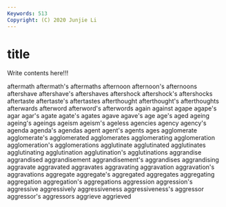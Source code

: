 ```yaml
---
Keywords: 513
Copyright: (C) 2020 Junjie Li
---
```


# title

Write contents here!!!

aftermath 
aftermath's 
aftermaths 
afternoon 
afternoon's 
afternoons 
aftershave 
aftershave's
aftershaves 
aftershock 
aftershock's 
aftershocks 
aftertaste 
aftertaste's 
aftertastes 
afterthought 
afterthought's 
afterthoughts
afterwards 
afterword 
afterword's 
afterwords 
again 
against 
agape 
agape's 
agar 
agar's
agate 
agate's 
agates 
agave 
agave's 
age 
age's 
aged 
ageing 
ageing's
ageings 
ageism 
ageism's 
ageless 
agencies 
agency 
agency's 
agenda 
agenda's 
agendas
agent 
agent's 
agents 
ages 
agglomerate 
agglomerate's 
agglomerated 
agglomerates 
agglomerating 
agglomeration
agglomeration's 
agglomerations 
agglutinate 
agglutinated 
agglutinates 
agglutinating 
agglutination 
agglutination's 
agglutinations 
aggrandise
aggrandised 
aggrandisement 
aggrandisement's 
aggrandises 
aggrandising 
aggravate 
aggravated 
aggravates 
aggravating 
aggravation
aggravation's 
aggravations 
aggregate 
aggregate's 
aggregated 
aggregates 
aggregating 
aggregation 
aggregation's 
aggregations
aggression 
aggression's 
aggressive 
aggressively 
aggressiveness 
aggressiveness's 
aggressor 
aggressor's 
aggressors 
aggrieve
aggrieved 
